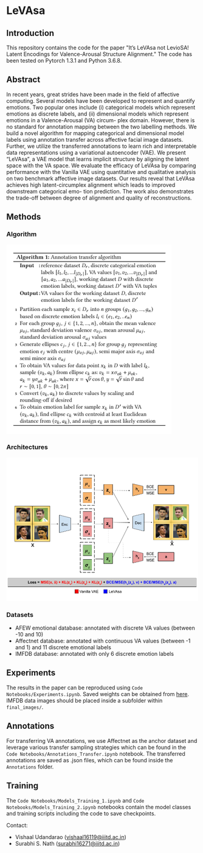 # LeVAsa

## Introduction

This repository contains the code for the paper "It’s LeVAsa not LevioSA! Latent Encodings for Valence-Arousal Structure Alignment." The code has been tested on Pytorch 1.3.1 and Python 3.6.8.

## Abstract

In recent years, great strides have been made in the field of affective computing. Several models have been developed to represent and quantify emotions. Two popular ones include (i) categorical models which represent emotions as discrete labels, and (ii) dimensional models which represent emotions in a Valence-Arousal (VA) circum- plex domain. However, there is no standard for annotation mapping between the two labelling methods. We build a novel algorithm for mapping categorical and dimensional model labels using annotation transfer across affective facial image datasets. Further, we utilize the transferred annotations to learn rich and interpretable data representations using a variational autoencoder (VAE). We present “LeVAsa”, a VAE model that learns implicit structure by aligning the latent space with the VA space. We evaluate the efficacy of LeVAsa by comparing performance with the Vanilla VAE using quantitative and qualitative analysis on two benchmark affective image datasets. Our results reveal that LeVAsa achieves high latent-circumplex alignment which leads to improved downstream categorical emo- tion prediction. The work also demonstrates the trade-off between degree of alignment and quality of reconstructions.

## Methods

### Algorithm
![Algorithm](https://github.com/vishaal27/LeVAsa/blob/master/Images/Annotation_Transfer_Algorithm.png)
### Architectures
![Architecture](https://github.com/vishaal27/LeVAsa/blob/master/Images/Model_Architecture.png)
### Datasets
- AFEW emotional database: annotated with discrete VA values (between -10 and 10)
- Affectnet database: annotated with continuous VA values (between -1 and 1) and 11 discrete emotional labels
- IMFDB database: annotated with only 6 discrete emotion labels

## Experiments

The results in the paper can be reproduced using `Code Notebooks/Experiments.ipynb`. Saved weights can be obtained from [here](https://drive.google.com/drive/folders/1a6Z6scRZvOX6CPB-Qs0WbwrodtFAg7aI?usp=sharing). IMFDB data images should be placed inside a subfolder within `final_images/`. 

## Annotations

For transferring VA annotations, we use Affectnet as the anchor dataset and leverage various transfer sampling strategies which can be found in the `Code Notebooks/Annotations_Transfer.ipynb` notebook. The transferred annotations are saved as .json files, which can be found inside the `Annotations` folder.

## Training

The `Code Notebooks/Models_Training_1.ipynb` and `Code Notebooks/Models_Training_2.ipynb` notebooks contain the model classes and training scripts including the code to save checkpoints.

Contact:
- Vishaal Udandarao (vishaal16119@iiitd.ac.in)
- Surabhi S. Nath (surabhi16271@iiitd.ac.in)

